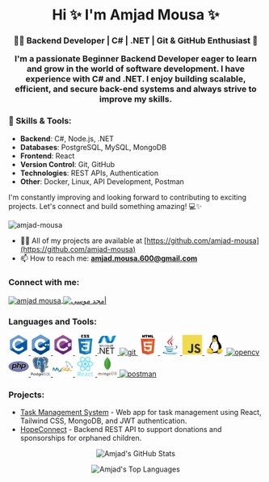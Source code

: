 <h1 align="center">Hi ✨ I'm Amjad Mousa ✨</h1>
<h3 align="center">👨‍💻 Backend Developer | C# | .NET | Git & GitHub Enthusiast 🚀

I'm a passionate <strong>Beginner Backend Developer</strong> eager to learn and grow in the world of software development. I have experience with <strong>C#</strong> and <strong>.NET</strong>. I enjoy building scalable, efficient, and secure back-end systems and always strive to improve my skills.

### 🔧 Skills & Tools:
- **Backend**: C#, Node.js, .NET
- **Databases**: PostgreSQL, MySQL, MongoDB
- **Frontend**: React
- **Version Control**: Git, GitHub
- **Technologies**: REST APIs, Authentication
- **Other**: Docker, Linux, API Development, Postman

I'm constantly improving and looking forward to contributing to exciting projects. Let's connect and build something amazing! 💻✨
</h3>

<p align="left">
  <img src="https://komarev.com/ghpvc/?username=amjad-mousa&label=Profile%20views&color=0e75b6&style=flat" alt="amjad-mousa" />
</p>

- 👨‍💻 All of my projects are available at [https://github.com/amjad-mousa](https://github.com/amjad-mousa)
- 📫 How to reach me: **amjad.mousa.600@gmail.com**

<h3 align="left">Connect with me:</h3>
<p align="left">
  <a href="https://linkedin.com/in/amjad mousa" target="blank">
    <img align="center" src="https://raw.githubusercontent.com/rahuldkjain/github-profile-readme-generator/master/src/images/icons/Social/linked-in-alt.svg" alt="amjad mousa" height="30" width="40" />
  </a>
  <a href="https://fb.com/أمجد موسى" target="blank">
    <img align="center" src="https://raw.githubusercontent.com/rahuldkjain/github-profile-readme-generator/master/src/images/icons/Social/facebook.svg" alt="أمجد موسى" height="30" width="40" />
  </a>
</p>

<h3 align="left">Languages and Tools:</h3>
<p align="left">
  <a href="https://www.cprogramming.com/" target="_blank" rel="noreferrer">
    <img src="https://raw.githubusercontent.com/devicons/devicon/master/icons/c/c-original.svg" alt="c" width="40" height="40"/>
  </a>
  <a href="https://www.w3schools.com/cpp/" target="_blank" rel="noreferrer">
    <img src="https://raw.githubusercontent.com/devicons/devicon/master/icons/cplusplus/cplusplus-original.svg" alt="cplusplus" width="40" height="40"/>
  </a>
  <a href="https://www.w3schools.com/cs/" target="_blank" rel="noreferrer">
    <img src="https://raw.githubusercontent.com/devicons/devicon/master/icons/csharp/csharp-original.svg" alt="csharp" width="40" height="40"/>
  </a>
  <a href="https://www.w3schools.com/css/" target="_blank" rel="noreferrer">
    <img src="https://raw.githubusercontent.com/devicons/devicon/master/icons/css3/css3-original-wordmark.svg" alt="css3" width="40" height="40"/>
  </a>
  <a href="https://dotnet.microsoft.com/" target="_blank" rel="noreferrer">
    <img src="https://raw.githubusercontent.com/devicons/devicon/master/icons/dot-net/dot-net-original-wordmark.svg" alt="dotnet" width="40" height="40"/>
  </a>
  <a href="https://git-scm.com/" target="_blank" rel="noreferrer">
    <img src="https://www.vectorlogo.zone/logos/git-scm/git-scm-icon.svg" alt="git" width="40" height="40"/>
  </a>
  <a href="https://www.w3.org/html/" target="_blank" rel="noreferrer">
    <img src="https://raw.githubusercontent.com/devicons/devicon/master/icons/html5/html5-original-wordmark.svg" alt="html5" width="40" height="40"/>
  </a>
  <a href="https://www.java.com" target="_blank" rel="noreferrer">
    <img src="https://raw.githubusercontent.com/devicons/devicon/master/icons/java/java-original.svg" alt="java" width="40" height="40"/>
  </a>
  <a href="https://developer.mozilla.org/en-US/docs/Web/JavaScript" target="_blank" rel="noreferrer">
    <img src="https://raw.githubusercontent.com/devicons/devicon/master/icons/javascript/javascript-original.svg" alt="javascript" width="40" height="40"/>
  </a>
  <a href="https://www.linux.org/" target="_blank" rel="noreferrer">
    <img src="https://raw.githubusercontent.com/devicons/devicon/master/icons/linux/linux-original.svg" alt="linux" width="40" height="40"/>
  </a>
  <a href="https://opencv.org/" target="_blank" rel="noreferrer">
    <img src="https://www.vectorlogo.zone/logos/opencv/opencv-icon.svg" alt="opencv" width="40" height="40"/>
  </a>
  <a href="https://www.php.net" target="_blank" rel="noreferrer">
    <img src="https://raw.githubusercontent.com/devicons/devicon/master/icons/php/php-original.svg" alt="php" width="40" height="40"/>
  </a>
  <a href="https://www.postgresql.org" target="_blank" rel="noreferrer">
    <img src="https://raw.githubusercontent.com/devicons/devicon/master/icons/postgresql/postgresql-original-wordmark.svg" alt="postgresql" width="40" height="40"/>
  </a>
  <a href="https://www.mysql.com/" target="_blank" rel="noreferrer">
    <img src="https://raw.githubusercontent.com/devicons/devicon/master/icons/mysql/mysql-original-wordmark.svg" alt="mysql" width="40" height="40"/>
  </a>
  <a href="https://reactjs.org/" target="_blank" rel="noreferrer">
    <img src="https://raw.githubusercontent.com/devicons/devicon/master/icons/react/react-original-wordmark.svg" alt="react" width="40" height="40"/>
  </a>
  <a href="https://www.mongodb.com/" target="_blank" rel="noreferrer">
    <img src="https://raw.githubusercontent.com/devicons/devicon/master/icons/mongodb/mongodb-original-wordmark.svg" alt="mongodb" width="40" height="40"/>
  </a>
  <a href="https://www.postman.com/" target="_blank" rel="noreferrer">
    <img src="https://www.vectorlogo.zone/logos/getpostman/getpostman-icon.svg" alt="postman" width="40" height="40"/>
  </a>
</p>

<h3 align="left">Projects:</h3>
<ul>
  <li>
    <a href="https://github.com/Amjad-Mousa/Task-Management-System">Task Management System</a> - Web app for task management using React, Tailwind CSS, MongoDB, and JWT authentication.
  </li>
  <li>
    <a href="https://github.com/Amjad-Mousa/HopeConnect">HopeConnect</a> - Backend REST API to support donations and sponsorships for orphaned children.
  </li>
</ul>

<p align="center">
  <img src="https://github-readme-stats.vercel.app/api?username=amjad-mousa&show_icons=true&count_private=true&theme=radical" alt="Amjad's GitHub Stats" />
</p>

<p align="center">
  <img src="https://github-readme-stats.vercel.app/api/top-langs/?username=amjad-mousa&layout=compact&theme=radical" alt="Amjad's Top Languages" />
</p>
